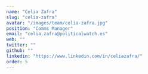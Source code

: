 ```yaml
---
name: "Celia Zafra"
slug: "celia-zafra"
avatar: "/images/team/celia-zafra.jpg"
position: "Comms Manager"
email: "celia.zafra@politicalwatch.es"
web: ""
twitter: ""
github: ""
linkedin: "https://www.linkedin.com/in/celiazafra/"
order: 5
---
```

